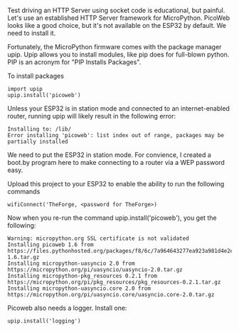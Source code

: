 Test driving an HTTP Server using socket code is educational, but painful. Let's use an established HTTP Server framework for MicroPython. PicoWeb looks like a good choice, but it's not available on the ESP32 by default.  We need to install it.

Fortunately, the MicroPython firmware comes with the package manager upip.  Upip allows you to install modules, like pip does for full-blown python.  PIP is an acronym for "PIP Installs Packages".

To install packages
```
import upip
upip.install('picoweb')
```

Unless your ESP32 is in station mode and connected to an internet-enabled router, running upip will likely result in the following error:

```
Installing to: /lib/
Error installing 'picoweb': list index out of range, packages may be partially installed
```

We need to put the ESP32 in station mode.  For convience, I created a boot.by program here to make connecting to a router via a WEP password easy.

Upload this project to your ESP32 to enable the ability to run the following commands

```
wifiConnect('TheForge, <password for TheForge>)
```

Now when you re-run the command upip.install('picoweb'), you get the following:

```
Warning: micropython.org SSL certificate is not validated
Installing picoweb 1.6 from https://files.pythonhosted.org/packages/f8/6c/7a964643277ea923a981d4e2e9cab107592f66ede424d4ea1017dfb8119b/picoweb-1.6.tar.gz
Installing micropython-uasyncio 2.0 from https://micropython.org/pi/uasyncio/uasyncio-2.0.tar.gz
Installing micropython-pkg_resources 0.2.1 from https://micropython.org/pi/pkg_resources/pkg_resources-0.2.1.tar.gz
Installing micropython-uasyncio.core 2.0 from https://micropython.org/pi/uasyncio.core/uasyncio.core-2.0.tar.gz
```

Picoweb also needs a logger.  Install one:

```
upip.install('logging')
```
